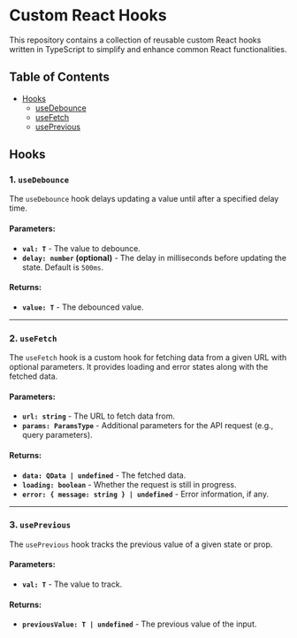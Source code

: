 # Custom React Hooks

This repository contains a collection of reusable custom React hooks written in TypeScript to simplify and enhance common React functionalities.

## Table of Contents

- [Hooks](#hooks)
  - [useDebounce](#usedebounce)
  - [useFetch](#usefetch)
  - [usePrevious](#useprevious)

## Hooks

### 1. `useDebounce`

The `useDebounce` hook delays updating a value until after a specified delay time.

#### Parameters:

- **`val: T`** - The value to debounce.
- **`delay: number` (optional)** - The delay in milliseconds before updating the state. Default is `500ms`.

#### Returns:

- **`value: T`** - The debounced value.

---

### 2. `useFetch`

The `useFetch` hook is a custom hook for fetching data from a given URL with optional parameters. It provides loading and error states along with the fetched data.

#### Parameters:

- **`url: string`** - The URL to fetch data from.
- **`params: ParamsType`** - Additional parameters for the API request (e.g., query parameters).

#### Returns:

- **`data: QData | undefined`** - The fetched data.
- **`loading: boolean`** - Whether the request is still in progress.
- **`error: { message: string } | undefined`** - Error information, if any.

---

### 3. `usePrevious`

The `usePrevious` hook tracks the previous value of a given state or prop.

#### Parameters:

- **`val: T`** - The value to track.

#### Returns:

- **`previousValue: T | undefined`** - The previous value of the input.
